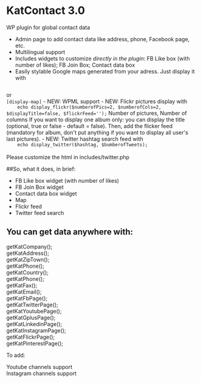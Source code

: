# KatContact 3.0
WP plugin for global contact data

- Admin page to add contact data like address, phone, Facebook page, etc.
- Multilingual support
- Includes widgets to customize *directly in the plugin*:  FB Like box (with number of likes); FB Join Box; Contact data box
- Easily stylable Google maps generated from your adress. Just display it with 
<code>
<?php echo display_map(); ?></code>
or
<code>
[display-map]</code>
- NEW: WPML support
- NEW: Flickr pictures display with 
<code>
	echo display_flickr($numberofPics=2, $numberofCols=2, $displayTitle=false, $flickrFeed='');</code>
    Number of pictures, Number of columns
    If you want to display one album only: you can display the title (optional, true or false - default = false). Then, add the flicker feed (mandatory for album, don't put anything if you want to display all user's last pictures).
- NEW: Twitter hashtag search feed with 
<code>
	echo display_twitter($hashtag, $bumberofTweets);
</code><br />
Please customize the html in includes/twitter.php

##So, what it does, in brief:
- FB Like box widget (with number of likes)
- FB Join Box widget
- Contact data box widget
- Map
- Flickr feed
- Twitter feed search
	
## You can get data anywhere with:
getKatCompany();<br />
getKatAddress();<br />
getKatZipTown();<br />
getKatPhone();<br />
getKatCountry();<br />
getKatPhone();<br />
getKatFax();<br />
getKatEmail();<br />
getKatFbPage();<br />
getKatTwitterPage();<br />
getKatYoutubePage();<br />
getKatGplusPage();<br />
getKatLinkedinPage();<br />
getKatInstagramPage();<br />
getKatFlickrPage();<br />
getKatPinterestPage();<br />

To add:

Youtube channels support<br />
Instagram channels support
